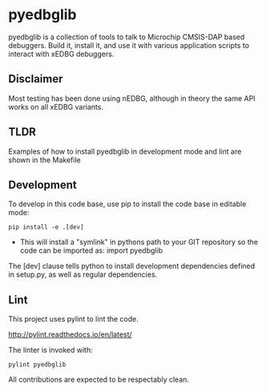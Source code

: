 # pyedbglib
pyedbglib is a collection of tools to talk to Microchip CMSIS-DAP based debuggers.
Build it, install it, and use it with various application scripts to interact with xEDBG debuggers.

## Disclaimer
Most testing has been done using nEDBG, although in theory the same API works on all xEDBG variants. 

## TLDR
Examples of how to install pyedbglib in development mode and lint are shown in the Makefile

## Development
To develop in this code base, use pip to install the code base in editable mode:
~~~~
pip install -e .[dev]
~~~~

* This will install a "symlink" in pythons path to your GIT repository so the code can be imported as:
import pyedbglib

The [dev] clause tells python to install development dependencies defined in setup.py, as well as regular dependencies.

## Lint
This project uses pylint to lint the code.

http://pylint.readthedocs.io/en/latest/

The linter is invoked with:
~~~~
pylint pyedbglib
~~~~

All contributions are expected to be respectably clean.
